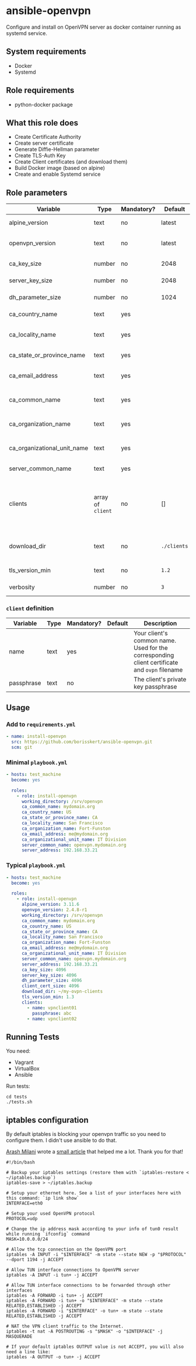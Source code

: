 # ansible-openvpn

Configure and install on OpenVPN server as docker container running as systemd service.

## System requirements

* Docker
* Systemd

## Role requirements

* python-docker package

## What this role does

* Create Certificate Authority
* Create server certificate
* Generate Diffie-Hellman parameter
* Create TLS-Auth Key
* Create Client certificates (and download them)
* Build Docker image (based on alpine)
* Create and enable Systemd service

## Role parameters

| Variable       | Type | Mandatory? | Default | Description                  |
|----------------|------|------------|---------|------------------------------|
| alpine_version | text | no         | latest  | Your selected alpine version |
| openvpn_version | text | no        | latest  | Your selected OpenVPN-Server version |
| ca_key_size     | number     | no    | 2048    | Keysize of the Certificate Authority |
| server_key_size | number     | no    | 2048    | Keysize of the server certificate |
| dh_parameter_size | number   | no    | 1024    | Size of the Diffie-Hellman parameter |
| ca_country_name   | text     | yes   |         | Certificate authority country code (i.e. `US`) |
| ca_locality_name  | text     | yes   |         | Certificate authority locality (i.e. `San Francisco`) |
| ca_state_or_province_name | text | yes |       | Certificate authority state or province (i.e. `CA`) |
| ca_email_address          | text | yes |       | Certificate authority email address (i.e. `me@myhost.mydomain.org`) |
| ca_common_name            | text | yes |       | Certificate authority common name (i.e. `mydomain.org`) |
| ca_organization_name      | text | yes |       | Certificate authority organization name (i.e. `Fort-Funston`) |
| ca_organizational_unit_name | text | yes |     | Certificate authority organizational unit name (i.e. `IT Division`) |
| server_common_name          | text | yes |     | Common name of the server certificate |
| clients                     | array of `client` | no | [] | A list of clients. For each client a client config in `ovpn` format will be created and downloaded to your local directory defined in `download_dir` |
| download_dir                | text              | no | `./clients` | Your local directory the created client `ovpn` configuration files will be downloaded |
| tls_version_min             | text              | no | `1.2` | Option to enforce a minimum TLS version |
| verbosity                   | number            | no | `3` | The verbosity level of your OpenVPN server |

### `client` definition

| Variable | Type | Mandatory? | Default | Description                  |
|----------|------|------------|---------|------------------------------|
| name     | text | yes        |         | Your client's common name. Used for the corresponding client certificate and `ovpn` filename |
| passphrase | text | no       |         | The client's private key passphrase                                                          |

## Usage

### Add to `requirements.yml`

```yaml
- name: install-openvpn
  src: https://github.com/borisskert/ansible-openvpn.git
  scm: git
```

### Minimal `playbook.yml`

```yaml
- hosts: test_machine
  become: yes

  roles:
    - role: install-openvpn
      working_directory: /srv/openvpn
      ca_common_name: mydomain.org
      ca_country_name: US
      ca_state_or_province_name: CA
      ca_locality_name: San Francisco
      ca_organization_name: Fort-Funston
      ca_email_address: me@mydomain.org
      ca_organizational_unit_name: IT Division
      server_common_name: openvpn.mydomain.org
      server_address: 192.168.33.21
```

### Typical `playbook.yml`

```yaml
- hosts: test_machine
  become: yes

  roles:
    - role: install-openvpn
      alpine_version: 3.11.6
      openvpn_version: 2.4.8-r1
      working_directory: /srv/openvpn
      ca_common_name: mydomain.org
      ca_country_name: US
      ca_state_or_province_name: CA
      ca_locality_name: San Francisco
      ca_organization_name: Fort-Funston
      ca_email_address: me@mydomain.org
      ca_organizational_unit_name: IT Division
      server_common_name: openvpn.mydomain.org
      server_address: 192.168.33.21
      ca_key_size: 4096
      server_key_size: 4096
      dh_parameter_size: 4096
      client_cert_size: 4096
      download_dir: ~/my-ovpn-clients
      tls_version_min: 1.3
      clients:
        - name: vpnclient01
          passphrase: abc
        - name: vpnclient02
```

## Running Tests

You need:

* Vagrant
* VirtualBox
* Ansible

Run tests:

```shell script
cd tests
./tests.sh
```

## iptables configuration

By default iptables is blocking your openvpn traffic so you need to configure them.
I didn't use ansible to do that.

[Arash Milani](https://arashmilani.com) wrote a [small article](https://arashmilani.com/post?id=53) that helped me a lot.
 Thank you for that!

```shell script
#!/bin/bash

# Backup your iptables settings (restore them with `iptables-restore < ~/iptables.backup`)
iptables-save > ~/iptables.backup

# Setup your ethernet here. See a list of your interfaces here with this command: `ip link show` 
INTERFACE=eth0

# Setup your used OpenVPN protocol
PROTOCOL=udp

# Change the ip address mask according to your info of tun0 result while running `ifconfig` command
MASK=10.0.0.0/24

# Allow the tcp connection on the OpenVPN port
iptables -A INPUT -i "$INTERFACE" -m state --state NEW -p "$PROTOCOL" --dport 1194 -j ACCEPT

# Allow TUN interface connections to OpenVPN server
iptables -A INPUT -i tun+ -j ACCEPT

# Allow TUN interface connections to be forwarded through other interfaces
iptables -A FORWARD -i tun+ -j ACCEPT
iptables -A FORWARD -i tun+ -o "$INTERFACE" -m state --state RELATED,ESTABLISHED -j ACCEPT
iptables -A FORWARD -i "$INTERFACE" -o tun+ -m state --state RELATED,ESTABLISHED -j ACCEPT

# NAT the VPN client traffic to the Internet.
iptables -t nat -A POSTROUTING -s "$MASK" -o "$INTERFACE" -j MASQUERADE

# If your default iptables OUTPUT value is not ACCEPT, you will also need a line like:
iptables -A OUTPUT -o tun+ -j ACCEPT
```
